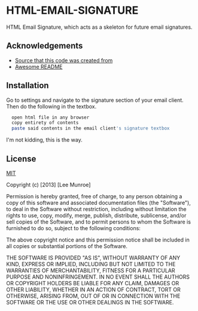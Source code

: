 
# HTML-EMAIL-SIGNATURE

HTML Email Signature, which acts as a skeleton for future email signatures.


## Acknowledgements

 - [Source that this code was created from](https://htmlemail.io/)
 - [Awesome README](https://github.com/matiassingers/awesome-readme)


## Installation

Go to settings and navigate to the signature section of your email client.
Then do the following in the textbox.

```bash
  open html file in any browser
  copy entirety of contents
  paste said contents in the email client's signature textbox
```

I'm not kidding, this is the way.
## License

[MIT](https://choosealicense.com/licenses/mit/)

Copyright (c) [2013] [Lee Munroe]

Permission is hereby granted, free of charge, to any person obtaining a copy
of this software and associated documentation files (the "Software"), to deal
in the Software without restriction, including without limitation the rights
to use, copy, modify, merge, publish, distribute, sublicense, and/or sell
copies of the Software, and to permit persons to whom the Software is
furnished to do so, subject to the following conditions:

The above copyright notice and this permission notice shall be included in all
copies or substantial portions of the Software.

THE SOFTWARE IS PROVIDED "AS IS", WITHOUT WARRANTY OF ANY KIND, EXPRESS OR
IMPLIED, INCLUDING BUT NOT LIMITED TO THE WARRANTIES OF MERCHANTABILITY,
FITNESS FOR A PARTICULAR PURPOSE AND NONINFRINGEMENT. IN NO EVENT SHALL THE
AUTHORS OR COPYRIGHT HOLDERS BE LIABLE FOR ANY CLAIM, DAMAGES OR OTHER
LIABILITY, WHETHER IN AN ACTION OF CONTRACT, TORT OR OTHERWISE, ARISING FROM,
OUT OF OR IN CONNECTION WITH THE SOFTWARE OR THE USE OR OTHER DEALINGS IN THE
SOFTWARE.
